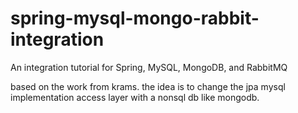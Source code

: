 spring-mysql-mongo-rabbit-integration
=====================================

An integration tutorial for Spring, MySQL, MongoDB, and RabbitMQ

based on the work from krams. the idea is to change the jpa mysql implementation access layer with a nonsql db 
like mongodb. 
